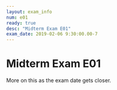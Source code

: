 ```yaml
---
layout: exam_info
num: e01
ready: true
desc: "Midterm Exam E01"
exam_date: 2019-02-06 9:30:00.00-7
---
```


# Midterm Exam E01

More on this as the exam date gets closer.

